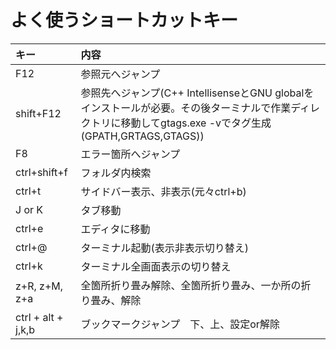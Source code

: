 # よく使うショートカットキー

| キー | 内容 |
|:---|:---|
| F12 | 参照元へジャンプ |
| shift+F12 | 参照先へジャンプ(C++ IntellisenseとGNU globalをインストールが必要。その後ターミナルで作業ディレクトリに移動してgtags.exe -vでタグ生成(GPATH,GRTAGS,GTAGS)) |
| F8 | エラー箇所へジャンプ |
| ctrl+shift+f | フォルダ内検索 |
| ctrl+t | サイドバー表示、非表示(元々ctrl+b) |
| J or K | タブ移動 |
| ctrl+e | エディタに移動 |
| ctrl+@| ターミナル起動(表示非表示切り替え) |
| ctrl+k | ターミナル全画面表示の切り替え |
| z+R, z+M, z+a | 全箇所折り畳み解除、全箇所折り畳み、一か所の折り畳み、解除|
| ctrl + alt + j,k,b | ブックマークジャンプ　下、上、設定or解除 |

